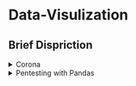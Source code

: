 # Data-Visulization

## Brief Dispriction

<details>
           <summary>Corona</summary>
           <p></p>
           <p>WEb Scraping and Data Visulization</p>
           For [More](https://pip.pypa.io/en/stable/) Detil 
</details>
<details>
           <summary>Pentesting with Pandas</summary>
            <p></p>
           <p>Data visulize with pandas</p>
           <p>For [More](https://pip.pypa.io/en/stable/) Detail</p>
</details>
